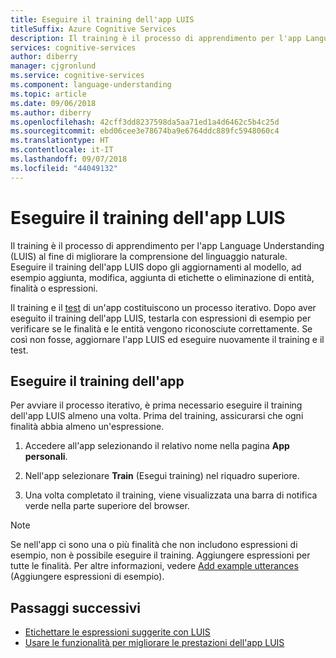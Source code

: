 ```yaml
---
title: Eseguire il training dell'app LUIS
titleSuffix: Azure Cognitive Services
description: Il training è il processo di apprendimento per l'app Language Understanding (LUIS) al fine di migliorare la comprensione del linguaggio naturale. Eseguire il training dell'app LUIS dopo gli aggiornamenti al modello, ad esempio aggiunta, modifica, aggiunta di etichette o eliminazione di entità, finalità o espressioni.
services: cognitive-services
author: diberry
manager: cjgronlund
ms.service: cognitive-services
ms.component: language-understanding
ms.topic: article
ms.date: 09/06/2018
ms.author: diberry
ms.openlocfilehash: 42cff3dd8237598da5aa71ed1a4d6462c5b4c25d
ms.sourcegitcommit: ebd06cee3e78674ba9e6764ddc889fc5948060c4
ms.translationtype: HT
ms.contentlocale: it-IT
ms.lasthandoff: 09/07/2018
ms.locfileid: "44049132"
---
```

# <a name="train-your-luis-app"></a>Eseguire il training dell'app LUIS

Il training è il processo di apprendimento per l'app Language Understanding (LUIS) al fine di migliorare la comprensione del linguaggio naturale. Eseguire il training dell'app LUIS dopo gli aggiornamenti al modello, ad esempio aggiunta, modifica, aggiunta di etichette o eliminazione di entità, finalità o espressioni. 

<!--
When you train a LUIS app by example, LUIS generalizes from the examples you have labeled, and it learns to recognize the relevant intents and entities. This teaches LUIS to improve classification accuracy in the future. -->

Il training e il [test](luis-concept-test.md) di un'app costituiscono un processo iterativo. Dopo aver eseguito il training dell'app LUIS, testarla con espressioni di esempio per verificare se le finalità e le entità vengono riconosciute correttamente. Se così non fosse, aggiornare l'app LUIS ed eseguire nuovamente il training e il test. 

## <a name="train-your-app"></a>Eseguire il training dell'app
Per avviare il processo iterativo, è prima necessario eseguire il training dell'app LUIS almeno una volta. Prima del training, assicurarsi che ogni finalità abbia almeno un'espressione.

1. Accedere all'app selezionando il relativo nome nella pagina **App personali**. 

2. Nell'app selezionare **Train** (Esegui training) nel riquadro superiore. 

3. Una volta completato il training, viene visualizzata una barra di notifica verde nella parte superiore del browser.

<!-- The following note refers to what might cause the error message "Training failed: FewLabels for model: <ModelName>" -->

>[!NOTE]
>Se nell'app ci sono una o più finalità che non includono espressioni di esempio, non è possibile eseguire il training. Aggiungere espressioni per tutte le finalità. Per altre informazioni, vedere [Add example utterances](luis-how-to-add-example-utterances.md) (Aggiungere espressioni di esempio).

## <a name="next-steps"></a>Passaggi successivi

* [Etichettare le espressioni suggerite con LUIS](luis-how-to-review-endoint-utt.md) 
* [Usare le funzionalità per migliorare le prestazioni dell'app LUIS](luis-how-to-add-features.md) 